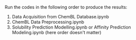 Run the codes in the following order to produce the results:
1) Data Acquisition from ChemBL Database.ipynb
2) ChemBL Data Preprocessing.ipynb
3) Solubility Prediction Modelling.ipynb or Affinity Prediction Modeling.ipynb (here order doesn't matter)
